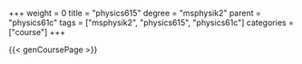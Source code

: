 +++
weight = 0
title = "physics615"
degree = "msphysik2"
parent = "physics61c"
tags = ["msphysik2", "physics615", "physics61c"]
categories = ["course"]
+++

{{< genCoursePage >}}
